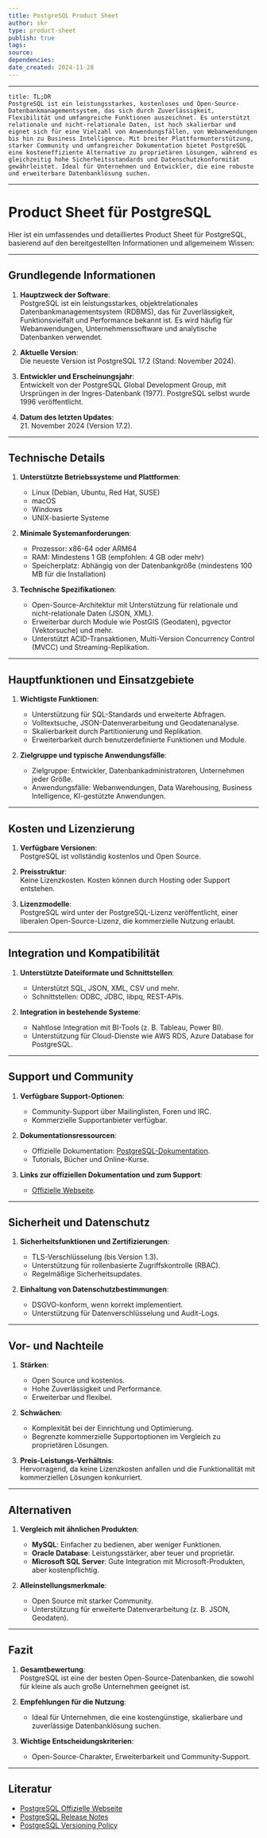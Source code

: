 ```yaml
---
title: PostgreSQL Product Sheet
author: skr
type: product-sheet
publish: true
tags: 
source: 
dependencies:
date_created: 2024-11-28
---
```

---
```ad-tldr
title: TL;DR
PostgreSQL ist ein leistungsstarkes, kostenloses und Open-Source-Datenbankmanagementsystem, das sich durch Zuverlässigkeit, Flexibilität und umfangreiche Funktionen auszeichnet. Es unterstützt relationale und nicht-relationale Daten, ist hoch skalierbar und eignet sich für eine Vielzahl von Anwendungsfällen, von Webanwendungen bis hin zu Business Intelligence. Mit breiter Plattformunterstützung, starker Community und umfangreicher Dokumentation bietet PostgreSQL eine kosteneffiziente Alternative zu proprietären Lösungen, während es gleichzeitig hohe Sicherheitsstandards und Datenschutzkonformität gewährleistet. Ideal für Unternehmen und Entwickler, die eine robuste und erweiterbare Datenbanklösung suchen.

```
---
# **Product Sheet für PostgreSQL**
Hier ist ein umfassendes und detailliertes Product Sheet für PostgreSQL, basierend auf den bereitgestellten Informationen und allgemeinem Wissen:

---

## **Grundlegende Informationen**
1. **Hauptzweck der Software**:  
   PostgreSQL ist ein leistungsstarkes, objektrelationales Datenbankmanagementsystem (RDBMS), das für Zuverlässigkeit, Funktionsvielfalt und Performance bekannt ist. Es wird häufig für Webanwendungen, Unternehmenssoftware und analytische Datenbanken verwendet.

2. **Aktuelle Version**:  
   Die neueste Version ist PostgreSQL 17.2 (Stand: November 2024).

3. **Entwickler und Erscheinungsjahr**:  
   Entwickelt von der PostgreSQL Global Development Group, mit Ursprüngen in der Ingres-Datenbank (1977). PostgreSQL selbst wurde 1996 veröffentlicht.

4. **Datum des letzten Updates**:  
   21. November 2024 (Version 17.2).

---

## **Technische Details**
1. **Unterstützte Betriebssysteme und Plattformen**:  
   - Linux (Debian, Ubuntu, Red Hat, SUSE)  
   - macOS  
   - Windows  
   - UNIX-basierte Systeme  

2. **Minimale Systemanforderungen**:  
   - Prozessor: x86-64 oder ARM64  
   - RAM: Mindestens 1 GB (empfohlen: 4 GB oder mehr)  
   - Speicherplatz: Abhängig von der Datenbankgröße (mindestens 100 MB für die Installation)  

3. **Technische Spezifikationen**:  
   - Open-Source-Architektur mit Unterstützung für relationale und nicht-relationale Daten (JSON, XML).  
   - Erweiterbar durch Module wie PostGIS (Geodaten), pgvector (Vektorsuche) und mehr.  
   - Unterstützt ACID-Transaktionen, Multi-Version Concurrency Control (MVCC) und Streaming-Replikation.

---

## **Hauptfunktionen und Einsatzgebiete**
1. **Wichtigste Funktionen**:  
   - Unterstützung für SQL-Standards und erweiterte Abfragen.  
   - Volltextsuche, JSON-Datenverarbeitung und Geodatenanalyse.  
   - Skalierbarkeit durch Partitionierung und Replikation.  
   - Erweiterbarkeit durch benutzerdefinierte Funktionen und Module.  

2. **Zielgruppe und typische Anwendungsfälle**:  
   - Zielgruppe: Entwickler, Datenbankadministratoren, Unternehmen jeder Größe.  
   - Anwendungsfälle: Webanwendungen, Data Warehousing, Business Intelligence, KI-gestützte Anwendungen.

---

## **Kosten und Lizenzierung**
1. **Verfügbare Versionen**:  
   PostgreSQL ist vollständig kostenlos und Open Source.  

2. **Preisstruktur**:  
   Keine Lizenzkosten. Kosten können durch Hosting oder Support entstehen.  

3. **Lizenzmodelle**:  
   PostgreSQL wird unter der PostgreSQL-Lizenz veröffentlicht, einer liberalen Open-Source-Lizenz, die kommerzielle Nutzung erlaubt.

---

## **Integration und Kompatibilität**
1. **Unterstützte Dateiformate und Schnittstellen**:  
   - Unterstützt SQL, JSON, XML, CSV und mehr.  
   - Schnittstellen: ODBC, JDBC, libpq, REST-APIs.  

2. **Integration in bestehende Systeme**:  
   - Nahtlose Integration mit BI-Tools (z. B. Tableau, Power BI).  
   - Unterstützung für Cloud-Dienste wie AWS RDS, Azure Database for PostgreSQL.

---

## **Support und Community**
1. **Verfügbare Support-Optionen**:  
   - Community-Support über Mailinglisten, Foren und IRC.  
   - Kommerzielle Supportanbieter verfügbar.  

2. **Dokumentationsressourcen**:  
   - Offizielle Dokumentation: [PostgreSQL-Dokumentation](https://www.postgresql.org/docs/).  
   - Tutorials, Bücher und Online-Kurse.  

3. **Links zur offiziellen Dokumentation und zum Support**:  
   - [Offizielle Webseite](https://www.postgresql.org/).  

---

## **Sicherheit und Datenschutz**
1. **Sicherheitsfunktionen und Zertifizierungen**:  
   - TLS-Verschlüsselung (bis Version 1.3).  
   - Unterstützung für rollenbasierte Zugriffskontrolle (RBAC).  
   - Regelmäßige Sicherheitsupdates.  

2. **Einhaltung von Datenschutzbestimmungen**:  
   - DSGVO-konform, wenn korrekt implementiert.  
   - Unterstützung für Datenverschlüsselung und Audit-Logs.

---

## **Vor- und Nachteile**
1. **Stärken**:  
   - Open Source und kostenlos.  
   - Hohe Zuverlässigkeit und Performance.  
   - Erweiterbar und flexibel.  

2. **Schwächen**:  
   - Komplexität bei der Einrichtung und Optimierung.  
   - Begrenzte kommerzielle Supportoptionen im Vergleich zu proprietären Lösungen.  

3. **Preis-Leistungs-Verhältnis**:  
   Hervorragend, da keine Lizenzkosten anfallen und die Funktionalität mit kommerziellen Lösungen konkurriert.

---

## **Alternativen**
1. **Vergleich mit ähnlichen Produkten**:  
   - **MySQL**: Einfacher zu bedienen, aber weniger Funktionen.  
   - **Oracle Database**: Leistungsstärker, aber teuer und proprietär.  
   - **Microsoft SQL Server**: Gute Integration mit Microsoft-Produkten, aber kostenpflichtig.  

2. **Alleinstellungsmerkmale**:  
   - Open Source mit starker Community.  
   - Unterstützung für erweiterte Datenverarbeitung (z. B. JSON, Geodaten).

---

## **Fazit**
1. **Gesamtbewertung**:  
   PostgreSQL ist eine der besten Open-Source-Datenbanken, die sowohl für kleine als auch große Unternehmen geeignet ist.  

2. **Empfehlungen für die Nutzung**:  
   - Ideal für Unternehmen, die eine kostengünstige, skalierbare und zuverlässige Datenbanklösung suchen.  

3. **Wichtige Entscheidungskriterien**:  
   - Open-Source-Charakter, Erweiterbarkeit und Community-Support.

---

## **Literatur**
- [PostgreSQL Offizielle Webseite](https://www.postgresql.org/)  
- [PostgreSQL Release Notes](https://www.postgresql.org/docs/release/)  
- [PostgreSQL Versioning Policy](https://www.postgresql.org/support/versioning/)  

